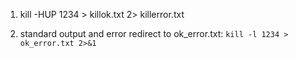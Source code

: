 1. kill -HUP 1234 > killok.txt 2> killerror.txt

2. standard output and error redirect to ok_error.txt: ```kill -l 1234 > ok_error.txt 2>&1```
